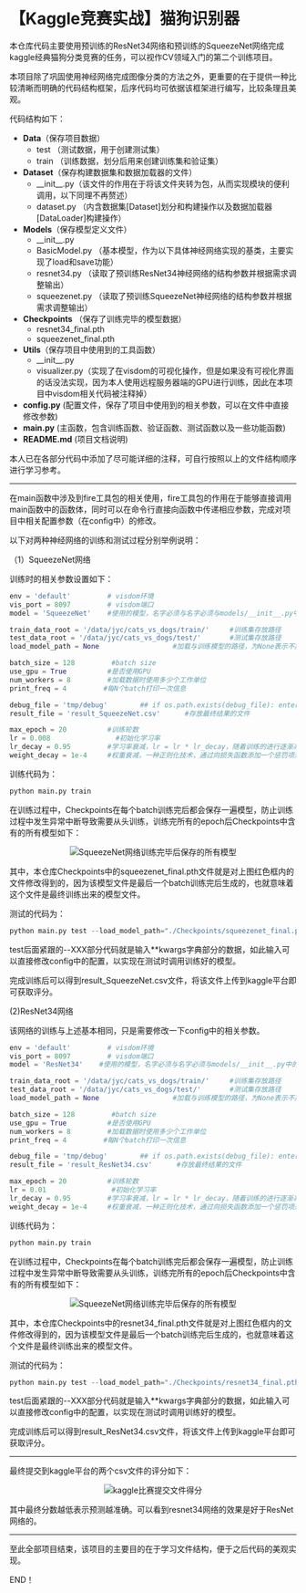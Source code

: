 # 【Kaggle竞赛实战】猫狗识别器
本仓库代码主要使用预训练的ResNet34网络和预训练的SqueezeNet网络完成kaggle经典猫狗分类竞赛的任务，可以视作CV领域入门的第二个训练项目。

本项目除了巩固使用神经网络完成图像分类的方法之外，更重要的在于提供一种比较清晰而明确的代码结构框架，后序代码均可依据该框架进行编写，比较条理且美观。

代码结构如下：
- **Data**（保存项目数据）
    - test  （测试数据，用于创建测试集）
    - train （训练数据，划分后用来创建训练集和验证集）
- **Dataset**（保存构建数据集和数据加载器的文件）
    - \_\_init\_\_.py（该文件的作用在于将该文件夹转为包，从而实现模块的便利调用，以下同理不再赘述）
    - dataset.py （内含数据集[Dataset]划分和构建操作以及数据加载器[DataLoader]构建操作）
- **Models**（保存模型定义文件）
    - \_\_init\_\_.py 
    - BasicModel.py （基本模型，作为以下具体神经网络实现的基类，主要实现了load和save功能）
    - resnet34.py （读取了预训练ResNet34神经网络的结构参数并根据需求调整输出）
    - squeezenet.py （读取了预训练SqueezeNet神经网络的结构参数并根据需求调整输出）
- **Checkpoints** （保存了训练完毕的模型数据）
    - resnet34_final.pth
    - squeezenet_final.pth
- **Utils**（保存项目中使用到的工具函数）
    - \_\_init\_\_.py
    - visualizer.py（实现了在visdom的可视化操作，但是如果没有可视化界面的话没法实现，因为本人使用远程服务器端的GPU进行训练，因此在本项目中visdom相关代码被注释掉）
- **config.py** (配置文件，保存了项目中使用到的相关参数，可以在文件中直接修改参数)
- **main.py** (主函数，包含训练函数、验证函数、测试函数以及一些功能函数)
- **README.md** (项目文档说明)

本人已在各部分代码中添加了尽可能详细的注释，可自行按照以上的文件结构顺序进行学习参考。

---

在main函数中涉及到fire工具包的相关使用，fire工具包的作用在于能够直接调用main函数中的函数体，同时可以在命令行直接向函数中传递相应参数，完成对项目中相关配置参数（在config中）的修改。

以下对两种神经网络的训练和测试过程分别举例说明：

（1）SqueezeNet网络

训练时的相关参数设置如下：

```python
env = 'default'         # visdom环境
vis_port = 8097         # visdom端口
model = 'SqueezeNet'    #使用的模型，名字必须与名字必须与models/__init__.py中的名字一致

train_data_root = '/data/jyc/cats_vs_dogs/train/'     #训练集存放路径
test_data_root = '/data/jyc/cats_vs_dogs/test/'       #测试集存放路径
load_model_path = None                  #加载与训练模型的路径，为None表示不加载

batch_size = 128         #batch size
use_gpu = True          #是否使用GPU
num_workers = 8         #加载数据时使用多少个工作单位
print_freq = 4         #每N个batch打印一次信息

debug_file = 'tmp/debug'        ## if os.path.exists(debug_file): enter ipdb
result_file = 'result_SqueezeNet.csv'      #存放最终结果的文件

max_epoch = 20          #训练轮数
lr = 0.008                #初始化学习率
lr_decay = 0.95         #学习率衰减，lr = lr * lr_decay，随着训练的进行逐渐减小学习率的大小，使得模型在训练后期更容易收敛到全局最优解而不是在最优解附近振荡
weight_decay = 1e-4     #权重衰减，一种正则化技术，通过向损失函数添加一个惩罚项来减小模型的权重值，以防止过拟合，提高模型的泛化能力
```

训练代码为：
```python
python main.py train
```

在训练过程中，Checkpoints在每个batch训练完后都会保存一遍模型，防止训练过程中发生异常中断导致需要从头训练，训练完所有的epoch后Checkpoints中含有的所有模型如下：

<center>

![SqueezeNet网络训练完毕后保存的所有模型](./squeezenet_checkpoints.png "SqueezeNet网络训练完毕后保存的所有模型")

</center>

其中，本仓库Checkpoints中的squeezenet_final.pth文件就是对上图红色框内的文件修改得到的，因为该模型文件是最后一个batch训练完后生成的，也就意味着这个文件是最终训练出来的模型文件。

测试的代码为：
```python
python main.py test --load_model_path="./Checkpoints/squeezenet_final.pth"
```
test后面紧跟的--XXX部分代码就是输入**kwargs字典部分的数据，如此输入可以直接修改config中的配置，以实现在测试时调用训练好的模型。

完成训练后可以得到result_SqueezeNet.csv文件，将该文件上传到kaggle平台即可获取评分。


(2)ResNet34网络

该网络的训练与上述基本相同，只是需要修改一下config中的相关参数。
```python
env = 'default'         # visdom环境
vis_port = 8097         # visdom端口
model = 'ResNet34'    #使用的模型，名字必须与名字必须与models/__init__.py中的名字一致

train_data_root = '/data/jyc/cats_vs_dogs/train/'     #训练集存放路径
test_data_root = '/data/jyc/cats_vs_dogs/test/'       #测试集存放路径
load_model_path = None                  #加载与训练模型的路径，为None表示不加载

batch_size = 128         #batch size
use_gpu = True          #是否使用GPU
num_workers = 8         #加载数据时使用多少个工作单位
print_freq = 4         #每N个batch打印一次信息

debug_file = 'tmp/debug'        ## if os.path.exists(debug_file): enter ipdb
result_file = 'result_ResNet34.csv'      #存放最终结果的文件

max_epoch = 20          #训练轮数
lr = 0.01                #初始化学习率
lr_decay = 0.95         #学习率衰减，lr = lr * lr_decay，随着训练的进行逐渐减小学习率的大小，使得模型在训练后期更容易收敛到全局最优解而不是在最优解附近振荡
weight_decay = 1e-4     #权重衰减，一种正则化技术，通过向损失函数添加一个惩罚项来减小模型的权重值，以防止过拟合，提高模型的泛化能力
```
训练代码为：
```python
python main.py train
```

在训练过程中，Checkpoints在每个batch训练完后都会保存一遍模型，防止训练过程中发生异常中断导致需要从头训练，训练完所有的epoch后Checkpoints中含有的所有模型如下：

<center>

![SqueezeNet网络训练完毕后保存的所有模型](./resnet34_checkpoints.png "SqueezeNet网络训练完毕后保存的所有模型")

</center>

其中，本仓库Checkpoints中的resnet34_final.pth文件就是对上图红色框内的文件修改得到的，因为该模型文件是最后一个batch训练完后生成的，也就意味着这个文件是最终训练出来的模型文件。

测试的代码为：
```python
python main.py test --load_model_path="./Checkpoints/resnet34_final.pth"
```
test后面紧跟的--XXX部分代码就是输入**kwargs字典部分的数据，如此输入可以直接修改config中的配置，以实现在测试时调用训练好的模型。

完成训练后可以得到result_ResNet34.csv文件，将该文件上传到kaggle平台即可获取评分。

---

最终提交到kaggle平台的两个csv文件的评分如下：

<center>

![kaggle比赛提交文件得分](./kaggle_result.png "kaggle比赛提交文件得分")

</center>

其中最终分数越低表示预测越准确。可以看到resnet34网络的效果是好于ResNet网络的。

---

至此全部项目结束，该项目的主要目的在于学习文件结构，便于之后代码的美观实现。

END！